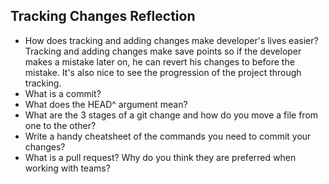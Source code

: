 ## Tracking Changes Reflection

- How does tracking and adding changes make developer's lives easier?
Tracking and adding changes make save points so if the developer makes a mistake later on, he can revert his changes to before the mistake. It's also nice to see the progression of the project through tracking.
- What is a commit?
- What does the HEAD^ argument mean?
- What are the 3 stages of a git change and how do you move a file from one to the other?
- Write a handy cheatsheet of the commands you need to commit your changes?
- What is a pull request? Why do you think they are preferred when working with teams?

<!-- Add your reflection here. Remove the comment markers -->